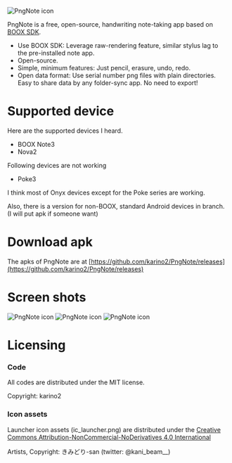 ![PngNote icon](https://github.com/karino2/PngNote/raw/main/images/ic_launcher.png)

PngNote is a free, open-source, handwriting note-taking app based on [BOOX SDK](https://github.com/onyx-intl/OnyxAndroidDemo/blob/master/doc/Onyx-Pen-SDK.md).

- Use BOOX SDK: Leverage raw-rendering feature, similar stylus lag to the pre-installed note app.
- Open-source.
- Simple, minimum features: Just pencil, erasure, undo, redo.
- Open data format: Use serial number png files with plain directories. Easy to share data by any folder-sync app. No need to export!

# Supported device

Here are the supported devices I heard.

- BOOX Note3
- Nova2

Following devices are not working

- Poke3

I think most of Onyx devices except for the Poke series are working.

Also, there is a version for non-BOOX, standard Android devices in branch. (I will put apk if someone want)

# Download apk

The apks of PngNote are at [https://github.com/karino2/PngNote/releases](https://github.com/karino2/PngNote/releases)

# Screen shots

![PngNote icon](https://github.com/karino2/PngNote/raw/main/images/BookList.png)
![PngNote icon](https://github.com/karino2/PngNote/raw/main/images/Book.png)
![PngNote icon](https://github.com/karino2/PngNote/raw/main/images/PageGrid.png)


# Licensing

### Code

All codes are distributed under the MIT license.

Copyright: karino2

### Icon assets

Launcher icon assets (ic_launcher.png) are distributed under the [Creative Commons Attribution-NonCommercial-NoDerivatives 4.0 International](https://creativecommons.org/licenses/by-nc-nd/4.0/)

Artists, Copyright: きみどり-san (twitter: @kani_beam__)
